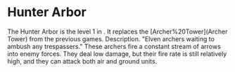 # Hunter Arbor

The Hunter Arbor is the level 1 in . It replaces the [Archer%20Tower](Archer Tower) from the previous games.
Description.
"Elven archers waiting to ambush any trespassers."
These archers fire a constant stream of arrows into enemy forces. They deal low damage, but their fire rate is still relatively high, and they can attack both air and ground units.